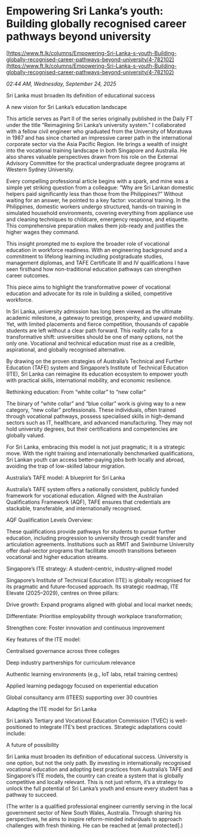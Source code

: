# Empowering Sri Lanka’s youth: Building globally recognised career pathways beyond university

[https://www.ft.lk/columns/Empowering-Sri-Lanka-s-youth-Building-globally-recognised-career-pathways-beyond-university/4-782102](https://www.ft.lk/columns/Empowering-Sri-Lanka-s-youth-Building-globally-recognised-career-pathways-beyond-university/4-782102)

*02:44 AM, Wednesday, September 24, 2025*

Sri Lanka must broaden its definition of educational success

A new vision for Sri Lanka’s education landscape

This article serves as Part II of the series originally published in the Daily FT under the title “Reimagining Sri Lanka’s university system.” I collaborated with a fellow civil engineer who graduated from the University of Moratuwa in 1987 and has since charted an impressive career path in the international corporate sector via the Asia Pacific Region. He brings a wealth of insight into the vocational training landscape in both Singapore and Australia. He also shares valuable perspectives drawn from his role on the External Advisory Committee for the practical undergraduate degree programs at Western Sydney University.

Every compelling professional article begins with a spark, and mine was a simple yet striking question from a colleague: “Why are Sri Lankan domestic helpers paid significantly less than those from the Philippines?” Without waiting for an answer, he pointed to a key factor: vocational training. In the Philippines, domestic workers undergo structured, hands-on training in simulated household environments, covering everything from appliance use and cleaning techniques to childcare, emergency response, and etiquette. This comprehensive preparation makes them job-ready and justifies the higher wages they command.

This insight prompted me to explore the broader role of vocational education in workforce readiness. With an engineering background and a commitment to lifelong learning including postgraduate studies, management diplomas, and TAFE Certificate III and IV qualifications I have seen firsthand how non-traditional education pathways can strengthen career outcomes.

This piece aims to highlight the transformative power of vocational education and advocate for its role in building a skilled, competitive workforce.

In Sri Lanka, university admission has long been viewed as the ultimate academic milestone, a gateway to prestige, prosperity, and upward mobility. Yet, with limited placements and fierce competition, thousands of capable students are left without a clear path forward. This reality calls for a transformative shift: universities should be one of many options, not the only one. Vocational and technical education must rise as a credible, aspirational, and globally recognised alternative.

By drawing on the proven strategies of Australia’s Technical and Further Education (TAFE) system and Singapore’s Institute of Technical Education (ITE), Sri Lanka can reimagine its education ecosystem to empower youth with practical skills, international mobility, and economic resilience.

Rethinking education: From “white collar” to “new collar”

The binary of “white collar” and “blue collar” work is giving way to a new category, “new collar” professionals. These individuals, often trained through vocational pathways, possess specialised skills in high-demand sectors such as IT, healthcare, and advanced manufacturing. They may not hold university degrees, but their certifications and competencies are globally valued.

For Sri Lanka, embracing this model is not just pragmatic; it is a strategic move. With the right training and internationally benchmarked qualifications, Sri Lankan youth can access better-paying jobs both locally and abroad, avoiding the trap of low-skilled labour migration.

Australia’s TAFE model: A blueprint for Sri Lanka

Australia’s TAFE system offers a nationally consistent, publicly funded framework for vocational education. Aligned with the Australian Qualifications Framework (AQF), TAFE ensures that credentials are stackable, transferable, and internationally recognised.

AQF Qualification Levels Overview:

These qualifications provide pathways for students to pursue further education, including progression to university through credit transfer and articulation agreements. Institutions such as RMIT and Swinburne University offer dual-sector programs that facilitate smooth transitions between vocational and higher education streams.

Singapore’s ITE strategy: A student-centric, industry-aligned model

Singapore’s Institute of Technical Education (ITE) is globally recognised for its pragmatic and future-focused approach. Its strategic roadmap, ITE Elevate (2025–2029), centres on three pillars:

Drive growth: Expand programs aligned with global and local market needs;

Differentiate: Prioritise employability through workplace transformation;

Strengthen core: Foster innovation and continuous improvement

Key features of the ITE model:

Centralised governance across three colleges

Deep industry partnerships for curriculum relevance

Authentic learning environments (e.g., IoT labs, retail training centres)

Applied learning pedagogy focused on experiential education

Global consultancy arm (ITEES) supporting over 30 countries

Adapting the ITE model for Sri Lanka

Sri Lanka’s Tertiary and Vocational Education Commission (TVEC) is well-positioned to integrate ITE’s best practices. Strategic adaptations could include:

A future of possibility

Sri Lanka must broaden its definition of educational success. University is one option, but not the only path. By investing in internationally recognised vocational education and adopting best practices from Australia’s TAFE and Singapore’s ITE models, the country can create a system that is globally competitive and locally relevant. This is not just reform, it’s a strategy to unlock the full potential of Sri Lanka’s youth and ensure every student has a pathway to succeed.

(The writer is a qualified professional engineer currently serving in the local government sector of New South Wales, Australia. Through sharing his perspectives, he aims to inspire reform-minded individuals to approach challenges with fresh thinking. He can be reached at [email protected].)

